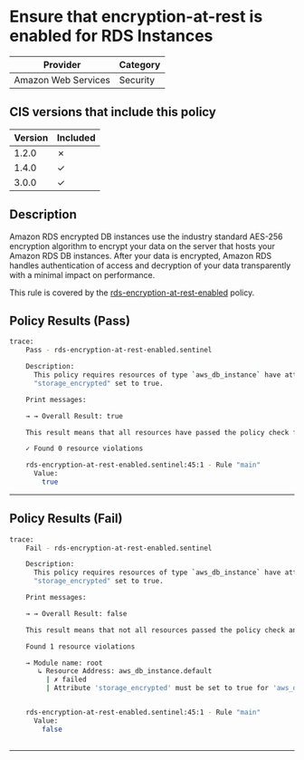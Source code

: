 # Ensure that encryption-at-rest is enabled for RDS Instances

| Provider            | Category     |
|---------------------|--------------|
| Amazon Web Services | Security     |

## CIS versions that include this policy

| Version | Included |
|---------|----------|
| 1.2.0   | &cross;  |
| 1.4.0   | &check;  |
| 3.0.0   | &check;  |

## Description

Amazon RDS encrypted DB instances use the industry standard AES-256 encryption algorithm to encrypt your data on the server that hosts your Amazon RDS DB instances. After your data is encrypted, Amazon RDS handles authentication of access and decryption of your data transparently with a minimal impact on performance.

This rule is covered by the [rds-encryption-at-rest-enabled](https://github.com/hashicorp/policy-library-CIS-Policy-Set-for-AWS-Terraform/blob/main/policies/rds/rds-encryption-at-rest-enabled.sentinel) policy.

## Policy Results (Pass)
```bash
trace:
    Pass - rds-encryption-at-rest-enabled.sentinel

    Description:
      This policy requires resources of type `aws_db_instance` have attribute
      "storage_encrypted" set to true.

    Print messages:

    → → Overall Result: true

    This result means that all resources have passed the policy check for the policy rds-encryption-at-rest-enabled.

    ✓ Found 0 resource violations

    rds-encryption-at-rest-enabled.sentinel:45:1 - Rule "main"
      Value:
        true

```

---

## Policy Results (Fail)
```bash
trace:
    Fail - rds-encryption-at-rest-enabled.sentinel

    Description:
      This policy requires resources of type `aws_db_instance` have attribute
      "storage_encrypted" set to true.

    Print messages:

    → → Overall Result: false

    This result means that not all resources passed the policy check and the protected behavior is not allowed for the policy rds-encryption-at-rest-enabled.

    Found 1 resource violations

    → Module name: root
       ↳ Resource Address: aws_db_instance.default
         | ✗ failed
         | Attribute 'storage_encrypted' must be set to true for 'aws_db_instance' resources. Refer to https://docs.aws.amazon.com/securityhub/latest/userguide/rds-controls.html#rds-3 for more details.


    rds-encryption-at-rest-enabled.sentinel:45:1 - Rule "main"
      Value:
        false
        
```

---